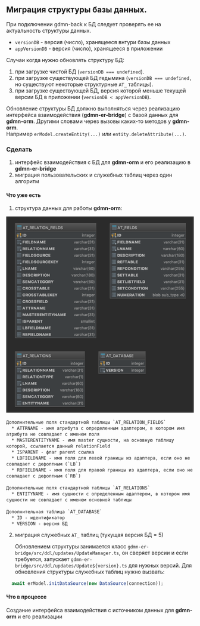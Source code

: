 ## Миграция структуры базы данных.  
При подключении gdmn-back к БД следует проверять ее на актуальность структуры данных.  
* `versionDB` - версия (число), хранящееся внтури базы данных
* `appVersionDB` - версия (число), хранящееся в приложении

Случаи когда нужно обновлять структуру БД:
  1. при загрузке чистой БД (`versionDB === undefined`).
  2. при загрузке существующей БД гедымина (`versionDB === undefined,` но существуют некоторые структурные `AT_` таблицы).
  3. при загрузке существующей БД, версия которой меньше текущей версии БД в приложении (`versionDB < appVersionDB`).
  
Обновление структуры БД должно выполняться через реализацию интерфейса взаимодействия (**gdmn-er-bridge**) 
с базой данных для **gdmn-orm**. Другими словами через вызовы каких-то методов у **gdmn-orm**.   
Например `erModel.createEntity(...)` или `entity.deleteAttribute(...)`.

### Сделать
  1. интерфейс взаимодействия с БД для **gdmn-orm** и его реализацию в **gdmn-er-bridge**
  2. миграция пользовательских и служебных таблиц через один алгоритм
  
#### Что уже есть

  1. структура данных для работы **gdmn-orm**:
  
  ![](img/todo0007.db_schema.png)
    
    Дополнительные поля стандартной таблицы `AT_RELATION_FIELDS`
      * ATTRNAME - имя атрибута с определенным адаптером, в котором имя атрибута не совпадает с именем поля
      * MASTERENTITYNAME - имя master сущности, на основную таблицу которой, ссылается данный relationField
      * ISPARENT - флаг parent ссылка
      * LBFIELDNAME - имя поля для левой границы из адаптера, если оно не совпадает с дефолтным (`LB`)
      * RBFIELDNAME - имя поля для правой границы из адаптера, если оно не совпадает с дефолтным (`RB`)
      
    Дополнительные поля стандартной таблицы `AT_RELATIONS`
      * ENTITYNAME - имя сущности с определенным адаптером, в котором имя сущности не совпадает с именем основной таблицы
      
    Дополнительная таблица `AT_DATABASE`
      * ID - идентификатор
      * VERSION - версия БД
      
  2. миграция служебных `AT_` таблиц (тукущая версия БД = 5)
    
      Обновлением структуры занимается класс `gdmn-er-bridge/src/ddl/updates/UpdateManager.ts`, 
    он сверяет версии и если требуется, запускает `gdmn-er-bridge/src/ddl/updates/Update${version}.ts` 
    для нужных версий. Для обновления структуры служебных таблиц нужно вызвать:
```ts
  await erModel.initDataSource(new DataSource(connection));
```
  
#### Что в процессе
 Создание интерфейса взаимодействия с источником данных для **gdmn-orm** и его реализации
